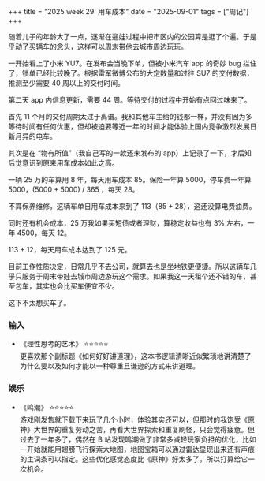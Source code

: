 +++
title = "2025 week 29: 用车成本"
date = "2025-09-01"
tags = ["周记"]
+++

随着儿子的年龄大了一点，逐渐在遛娃过程中把市区内的公园算是逛了个遍。于是乎动了买辆车的念头，这样可以周末带他去城市周边玩玩。

一开始看上了小米 YU7。在发布会当晚下单，但被小米汽车 app 的奇妙 bug 拦住了，锁单已经比较晚了。根据雷军微博公布的大定数量和过往 SU7 的交付数据，推测至少需要 40 周以上的交付时间。

第二天 app 内信息更新，需要 44 周。等待交付的过程中开始有点回过味来了。

首先 11 个月的交付周期太过于离谱。我和其他车主给的钱都一样，并没有因为多等待时间有任何优惠，但却被迫要等近一年的时间才能体验上国内竞争激烈发展日新月异的电车。

其次是在 “物有所值”（我自己写的一款还未发布的 app）上记录了一下，才后知后觉意识到原来用车成本如此之高。

一辆 25 万的车算用 8 年，每天用车成本 85。保险一年算 5000，停车费一年算 5000，(5000 + 5000) / 365 ，每天 28。

不算保养维修，这辆车单日用车成本来到了 113（85 + 28），这还没算电费油费。

同时还有机会成本，25 万我如果买短债或者理财，算稳定收益也有 3% 左右，一年 4500，每天 12。

113 + 12，每天用车成本达到了 125 元。

目前工作性质决定，日常几乎不去公司，就算去也是坐地铁更便捷。所以这辆车几乎只服务于周末带娃去城市周边游玩这个需求。如果我这一天租个还不错的车，甚至包车，其实也会比买车便宜不少。

这下不太想买车了。

### 输入

- 《理性思考的艺术》 ⭐️⭐️⭐️⭐️⭐️  
  更喜欢那个副标题《如何好好讲道理》，这本书逻辑清晰近似繁琐地讲清楚了为什么要以及如何才能以一种尊重且谦逊的方式来讲道理。

### 娱乐

- 《鸣潮》 ⭐️⭐️⭐️⭐️⭐️  
  游戏刚发售就下载下来玩了几个小时，体验其实还可以，但那时的我饱受《原神》大世界的重复劳动之苦，再看大世界探索和重复刷怪，只会觉得疲惫。但过去了一年多了，偶然在 B 站发现鸣潮做了非常多减轻玩家负担的优化，比如一开始就能用翅膀飞行探索大地图，地图宝箱可以通过雷达显现出来还有声痕的主词条可以指定。这些优化感觉态度比《原神》好太多了。所以打算给它一次机会。

